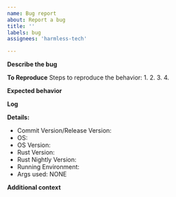 ```yaml
---
name: Bug report
about: Report a bug
title: ''
labels: bug
assignees: 'harmless-tech'

---
```


**Describe the bug**
<!-- A clear and concise description of what the bug is. -->

**To Reproduce**
Steps to reproduce the behavior:
1.
2.
3.
4.

**Expected behavior**
<!-- A clear and concise description of what you expected to happen. -->

**Log**
<!-- Upload the log has a txt file. If available. -->

**Details:**
<!-- Your issue will be closed if any of these fields are left empty. -->
- Commit Version/Release Version:
 - OS: 
 - OS Version: 
 - Rust Version: 
 - Rust Nightly Version: <!-- If using fmt. -->
 - Running Environment: <!-- EX: vscode, cmd, clion -->
 - Args used: NONE

**Additional context**
<!-- Add any other context about the problem here. -->
